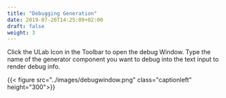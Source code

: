 ```yaml
---
title: "Debugging Generation"
date: 2019-07-26T14:25:09+02:00
draft: false
weight: 3
---
```


Click the ULab Icon in the Toolbar to open the debug Window.
Type the name of the generator component you want to debug into the text input to render debug info.

{{< figure src="../images/debugwindow.png" class="captionleft" height="300">}}
